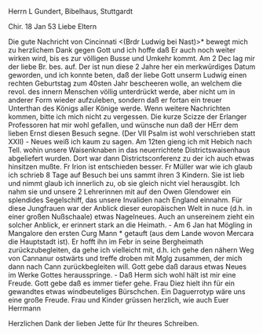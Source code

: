 Herrn L Gundert, Bibelhaus, Stuttgardt

 Chir. 18 Jan 53
Liebe Eltern

Die gute Nachricht von Cincinnati <(Brdr Ludwig bei Nast)>* bewegt mich zu herzlichem Dank gegen Gott und ich hoffe daß Er auch noch weiter wirken wird, bis es zur völligen Busse und Umkehr kommt. Am 2 Dec lag mir der liebe Br. bes. auf. Der ist nun diese 2 Jahre her ein merkwürdiges Datum geworden, und ich konnte beten, daß der liebe Gott unserm Ludwig einen rechten Geburtstag zum 40sten Jahr bescheeren wolle, an welchem die revol. des innern Menschen völlig unterdrückt werde, aber nicht um in anderer Form wieder aufzuleben, sondern daß er fortan ein treuer Unterthan des Königs aller Könige werde. Wenn weitere Nachrichten kommen, bitte ich mich nicht zu vergessen. Die kurze Scizze der Erlanger Professoren hat mir wohl gefallen, und wünsche nun daß der HErr dem lieben Ernst diesen Besuch segne. (Der VII Psalm ist wohl verschrieben statt XXII) - Neues weiß ich kaum zu sagen. Am 12ten gieng ich mit Hebich nach Tell. wohin unsere Waisenknaben in das neuerrichtete Districtswaisenhaus abgeliefert wurden. Dort war dann Districtsconferenz zu der ich auch etwas hinsitzen mußte. Fr Irion ist entschieden besser. Fr Müller war wie ich glaub ich schrieb 8 Tage auf Besuch bei uns sammt ihren 3 Kindern. Sie ist lieb und nimmt glaub ich innerlich zu, ob sie gleich nicht viel herausgibt. Ich nahm sie und unsere 2 Lehrerinnen mit auf den Owen Glendower ein splendides Segelschiff, das unsere Invaliden nach England einnahm. Für diese Jungfrauen war der Anblick dieser europäischen Welt in nuce (d.h. in einer großen Nußschaale) etwas Nagelneues. Auch an unsereinem zieht ein solcher Anblick, er erinnert stark an die Heimath. - Am 6 Jan hat Mögling in Mangalore den ersten Curg Mann <Stephanas>* getauft (aus dem Lande wovon Mercara die Hauptstadt ist). Er hofft ihn im Febr in seine Bergheimath zurückzubegleiten, da gehe ich vielleicht mit, d.h. ich gehe den nähern Weg von Cannanur ostwärts und treffe droben mit Mglg zusammen, der mich dann nach Cann zurückbegleiten will. Gott gebe daß daraus etwas Neues im Werke Gottes herausspringe. - Daß Herm sich wohl hält ist mir eine Freude. Gott gebe daß es immer tiefer gehe. Frau Diez hielt ihn für ein gewandtes etwas windbeuteliges Bürschchen. Ein Daguerrotyp wäre uns eine große Freude. Frau und Kinder grüssen herzlich, wie auch  Euer Herrmann

Herzlichen Dank der lieben Jette für Ihr theures Schreiben.
